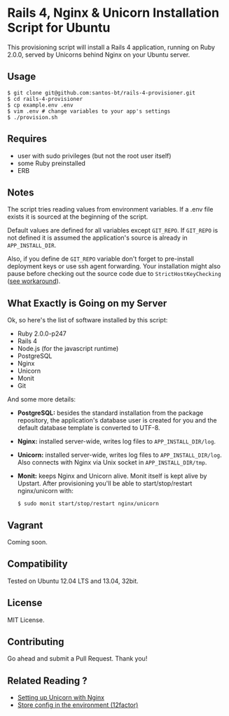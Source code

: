 Rails 4, Nginx & Unicorn Installation Script for Ubuntu
=======================================================

This provisioning script will install a Rails 4 application, running on Ruby 2.0.0, 
served by Unicorns behind Nginx on your Ubuntu server.


Usage
-----

    $ git clone git@github.com:santos-bt/rails-4-provisioner.git
    $ cd rails-4-provisioner
    $ cp example.env .env
    $ vim .env # change variables to your app's settings
    $ ./provision.sh


Requires
--------

* user with sudo privileges (but not the root user itself)
* some Ruby preinstalled
* ERB


Notes
-----

The script tries reading values from environment variables. If a .env file exists it is 
sourced at the beginning of the script.

Default values are defined for all variables except `GIT_REPO`. If `GIT_REPO` is not defined 
it is assumed the application's source is already in `APP_INSTALL_DIR`.

Also, if you define de `GIT_REPO` variable don't forget to pre-install deployment keys or use
ssh agent forwarding. Your installation might also pause before checking out the source code
due to `StrictHostKeyChecking` ([see workaround][1]).


What Exactly is Going on my Server
----------------------------------

Ok, so here's the list of software installed by this script:

* Ruby 2.0.0-p247
* Rails 4
* Node.js (for the javascript runtime)
* PostgreSQL
* Nginx
* Unicorn
* Monit
* Git

And some more details:

* __PostgreSQL:__ besides the standard installation from the package repository, the application's
database user is created for you and the default database template is converted to UTF-8.

* __Nginx:__ installed server-wide, writes log files to `APP_INSTALL_DIR/log`.

* __Unicorn:__ installed server-wide, writes log files to  `APP_INSTALL_DIR/log`. Also connects
with Nginx via Unix socket in `APP_INSTALL_DIR/tmp`.

* __Monit:__ keeps Nginx and Unicorn alive. Monit itself is kept alive by Upstart. After provisioning
you'll be able to start/stop/restart nginx/unicorn with:
    
    `$ sudo monit start/stop/restart nginx/unicorn`
    

Vagrant
-------

Coming soon.


Compatibility
-------------

Tested on Ubuntu 12.04 LTS and 13.04, 32bit.


License
-------

MIT License.


Contributing
------------

Go ahead and submit a Pull Request. Thank you!


Related Reading ?
-----------------
* [Setting up Unicorn with Nginx][2]
* [Store config in the environment (12factor)][3]


[1]: http://debuggable.com/posts/disable-strict-host-checking-for-git-clone:49896ff3-0ac0-4263-9703-1eae4834cda3 "SSH StrictHostKeyChecking Workaround"
[2]: http://sirupsen.com/setting-up-unicorn-with-nginx/ "Setting up Unicorn with Nginx"
[3]: http://12factor.net/config "Store config in the environment - The 12 Factor App"